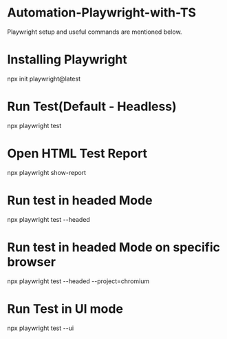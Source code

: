 # Automation-Playwright-with-TS
Playwright setup and useful commands are mentioned below.


# Installing Playwright
npx init playwright@latest

# Run Test(Default - Headless)
npx playwright test 

# Open HTML Test Report
npx playwright show-report  

# Run test in headed Mode
npx playwright test --headed 

# Run test in headed Mode on specific browser
npx playwright test --headed --project=chromium

# Run Test in UI mode
npx playwright test --ui  

